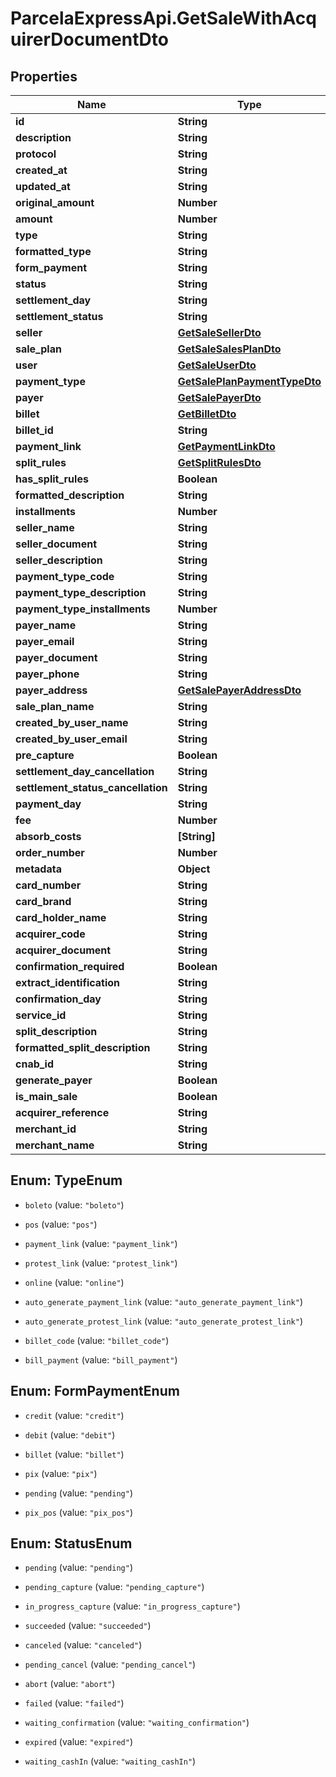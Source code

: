 # ParcelaExpressApi.GetSaleWithAcquirerDocumentDto

## Properties

Name | Type | Description | Notes
------------ | ------------- | ------------- | -------------
**id** | **String** |  | 
**description** | **String** |  | 
**protocol** | **String** |  | 
**created_at** | **String** |  | 
**updated_at** | **String** |  | 
**original_amount** | **Number** |  | 
**amount** | **Number** |  | 
**type** | **String** |  | 
**formatted_type** | **String** |  | [optional] 
**form_payment** | **String** |  | 
**status** | **String** |  | 
**settlement_day** | **String** |  | [optional] 
**settlement_status** | **String** |  | [optional] 
**seller** | [**GetSaleSellerDto**](GetSaleSellerDto.md) |  | 
**sale_plan** | [**GetSaleSalesPlanDto**](GetSaleSalesPlanDto.md) |  | 
**user** | [**GetSaleUserDto**](GetSaleUserDto.md) |  | 
**payment_type** | [**GetSalePlanPaymentTypeDto**](GetSalePlanPaymentTypeDto.md) |  | 
**payer** | [**GetSalePayerDto**](GetSalePayerDto.md) |  | 
**billet** | [**GetBilletDto**](GetBilletDto.md) |  | 
**billet_id** | **String** |  | 
**payment_link** | [**GetPaymentLinkDto**](GetPaymentLinkDto.md) |  | 
**split_rules** | [**GetSplitRulesDto**](GetSplitRulesDto.md) |  | 
**has_split_rules** | **Boolean** |  | [optional] 
**formatted_description** | **String** |  | [optional] 
**installments** | **Number** |  | 
**seller_name** | **String** |  | 
**seller_document** | **String** |  | 
**seller_description** | **String** |  | 
**payment_type_code** | **String** |  | 
**payment_type_description** | **String** |  | 
**payment_type_installments** | **Number** |  | 
**payer_name** | **String** |  | 
**payer_email** | **String** |  | 
**payer_document** | **String** |  | 
**payer_phone** | **String** |  | 
**payer_address** | [**GetSalePayerAddressDto**](GetSalePayerAddressDto.md) |  | 
**sale_plan_name** | **String** |  | 
**created_by_user_name** | **String** |  | 
**created_by_user_email** | **String** |  | 
**pre_capture** | **Boolean** |  | 
**settlement_day_cancellation** | **String** |  | [optional] 
**settlement_status_cancellation** | **String** |  | [optional] 
**payment_day** | **String** |  | [optional] 
**fee** | **Number** |  | [optional] 
**absorb_costs** | **[String]** |  | [optional] 
**order_number** | **Number** |  | 
**metadata** | **Object** |  | 
**card_number** | **String** |  | [optional] 
**card_brand** | **String** |  | [optional] 
**card_holder_name** | **String** |  | [optional] 
**acquirer_code** | **String** |  | [optional] 
**acquirer_document** | **String** |  | [optional] 
**confirmation_required** | **Boolean** |  | [optional] 
**extract_identification** | **String** |  | [optional] 
**confirmation_day** | **String** |  | [optional] 
**service_id** | **String** |  | [optional] 
**split_description** | **String** |  | [optional] 
**formatted_split_description** | **String** |  | [optional] 
**cnab_id** | **String** |  | [optional] 
**generate_payer** | **Boolean** |  | [optional] 
**is_main_sale** | **Boolean** |  | [optional] 
**acquirer_reference** | **String** |  | [optional] 
**merchant_id** | **String** |  | [optional] 
**merchant_name** | **String** |  | [optional] 



## Enum: TypeEnum


* `boleto` (value: `"boleto"`)

* `pos` (value: `"pos"`)

* `payment_link` (value: `"payment_link"`)

* `protest_link` (value: `"protest_link"`)

* `online` (value: `"online"`)

* `auto_generate_payment_link` (value: `"auto_generate_payment_link"`)

* `auto_generate_protest_link` (value: `"auto_generate_protest_link"`)

* `billet_code` (value: `"billet_code"`)

* `bill_payment` (value: `"bill_payment"`)





## Enum: FormPaymentEnum


* `credit` (value: `"credit"`)

* `debit` (value: `"debit"`)

* `billet` (value: `"billet"`)

* `pix` (value: `"pix"`)

* `pending` (value: `"pending"`)

* `pix_pos` (value: `"pix_pos"`)





## Enum: StatusEnum


* `pending` (value: `"pending"`)

* `pending_capture` (value: `"pending_capture"`)

* `in_progress_capture` (value: `"in_progress_capture"`)

* `succeeded` (value: `"succeeded"`)

* `canceled` (value: `"canceled"`)

* `pending_cancel` (value: `"pending_cancel"`)

* `abort` (value: `"abort"`)

* `failed` (value: `"failed"`)

* `waiting_confirmation` (value: `"waiting_confirmation"`)

* `expired` (value: `"expired"`)

* `waiting_cashIn` (value: `"waiting_cashIn"`)




